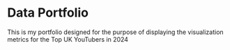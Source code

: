# Data Portfolio

This is my portfolio designed for the purpose of displaying the visualization metrics for the Top UK YouTubers in 2024
